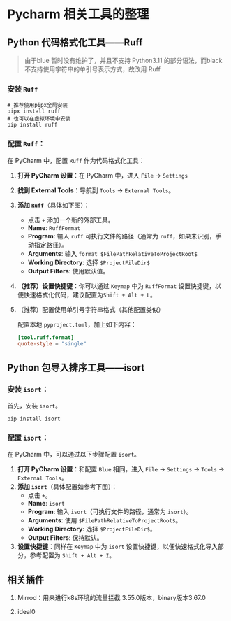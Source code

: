 # Pycharm 相关工具的整理

## Python 代码格式化工具——Ruff

> 由于blue 暂时没有维护了，并且不支持 Python3.11 的部分语法，而black不支持使用字符串的单引号表示方式，故改用 Ruff

### 安装 `Ruff`

```
# 推荐使用pipx全局安装
pipx install ruff
# 也可以在虚拟环境中安装
pip install ruff
```

### 配置 `Ruff`：

在 PyCharm 中，配置 `Ruff` 作为代码格式化工具：

1. **打开 PyCharm 设置**：在 PyCharm 中，进入 `File` -> `Settings`

2. **找到 External Tools**：导航到 `Tools` -> `External Tools`。

3. **添加 `Ruff`**（具体如下图）：

   - 点击 `+` 添加一个新的外部工具。
   - **Name**: `RuffFormat`
   - **Program**: 输入 `ruff` 可执行文件的路径（通常为 `ruff`，如果未识别，手动指定路径）。
   - **Arguments**: 输入 `format $FilePathRelativeToProjectRoot$`
   - **Working Directory**: 选择 `$ProjectFileDir$`
   - **Output Filters**: 使用默认值。

4. **（推荐）设置快捷键**：你可以通过 `Keymap` 中为 `RuffFormat` 设置快捷键，以便快速格式化代码，建议配置为`Shift + Alt + L`。

5. （推荐）配置使用单引号字符串格式（其他配置类似）

   配置本地 `pyproject.toml`，加上如下内容：

   ```toml
   [tool.ruff.format]
   quote-style = "single"
   ```

   

## Python 包导入排序工具——isort

### 安装 `isort`：

首先，安装 `isort`。

```
pip install isort
```

### 配置 `isort`：

在 PyCharm 中，可以通过以下步骤配置 `isort`。

1. **打开 PyCharm 设置**：和配置 `Blue` 相同，进入 `File` -> `Settings` -> `Tools` -> `External Tools`。
2. **添加 `isort`**（具体配置如参考下图）：
   - 点击 `+`。
   - **Name**: `isort`
   - **Program**: 输入 `isort`（可执行文件的路径，通常为 `isort`）。
   - **Arguments**: 使用 `$FilePathRelativeToProjectRoot$`。
   - **Working Directory**: 选择 `$ProjectFileDir$`。
   - **Output Filters**: 保持默认。
3. **设置快捷键**：同样在 `Keymap` 中为 `isort` 设置快捷键，以便快速格式化导入部分，参考配置为 `Shift + Alt + I`。

## 相关插件

1. Mirrod：用来进行k8s环境的流量拦截 3.55.0版本，binary版本3.67.0

2. ideal0

   